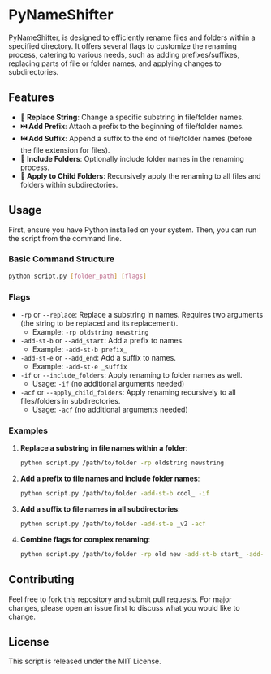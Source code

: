 
# PyNameShifter

PyNameShifter, is designed to efficiently rename files and folders within a specified directory. It offers several flags to customize the renaming process, catering to various needs, such as adding prefixes/suffixes, replacing parts of file or folder names, and applying changes to subdirectories.

## Features

- **🔀 Replace String**: Change a specific substring in file/folder names.
- **⏭️ Add Prefix**: Attach a prefix to the beginning of file/folder names.
- **⏮️ Add Suffix**: Append a suffix to the end of file/folder names (before the file extension for files).
- **📁 Include Folders**: Optionally include folder names in the renaming process.
- **🛄 Apply to Child Folders**: Recursively apply the renaming to all files and folders within subdirectories.

## Usage

First, ensure you have Python installed on your system. Then, you can run the script from the command line.

### Basic Command Structure

```bash
python script.py [folder_path] [flags]
```

### Flags

- `-rp` or `--replace`: Replace a substring in names. Requires two arguments (the string to be replaced and its replacement).
  - Example: `-rp oldstring newstring`
- `-add-st-b` or `--add_start`: Add a prefix to names.
  - Example: `-add-st-b prefix_`
- `-add-st-e` or `--add_end`: Add a suffix to names.
  - Example: `-add-st-e _suffix`
- `-if` or `--include_folders`: Apply renaming to folder names as well.
  - Usage: `-if` (no additional arguments needed)
- `-acf` or `--apply_child_folders`: Apply renaming recursively to all files/folders in subdirectories.
  - Usage: `-acf` (no additional arguments needed)

### Examples

1. **Replace a substring in file names within a folder**:
   ```bash
   python script.py /path/to/folder -rp oldstring newstring
   ```

2. **Add a prefix to file names and include folder names**:
   ```bash
   python script.py /path/to/folder -add-st-b cool_ -if
   ```

3. **Add a suffix to file names in all subdirectories**:
   ```bash
   python script.py /path/to/folder -add-st-e _v2 -acf
   ```

4. **Combine flags for complex renaming**:
   ```bash
   python script.py /path/to/folder -rp old new -add-st-b start_ -add-st-e _end -if -acf
   ```

## Contributing

Feel free to fork this repository and submit pull requests. For major changes, please open an issue first to discuss what you would like to change.

## License

This script is released under the MIT License.
